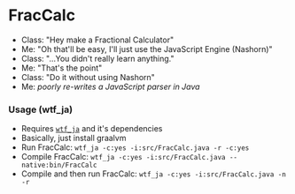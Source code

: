 # FracCalc

- Class: "Hey make a Fractional Calculator"
- Me: "Oh that'll be easy, I'll just use the JavaScript Engine (Nashorn)"
- Class: "...You didn't really learn anything."
- Me: "That's the point"
- Class: "Do it without using Nashorn"
- Me: *poorly re-writes a JavaScript parser in Java*

### Usage (wtf_ja)

- Requires [`wtf_ja`](https://github.com/Coalpha/dotfiles/blob/master/bin/wtf_ja) and it's dependencies
- Basically, just install graalvm
- Run FracCalc: `wtf_ja -c:yes -i:src/FracCalc.java -r -c:yes`
- Compile FracCalc: `wtf_ja -c:yes -i:src/FracCalc.java --native:bin/FracCalc`
- Compile and then run FracCalc: `wtf_ja -c:yes -i:src/FracCalc.java -n -r`
